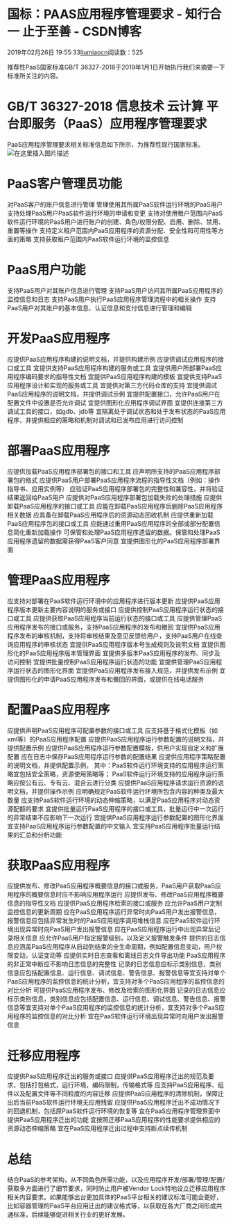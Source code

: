 
# 国标：PAAS应用程序管理要求 - 知行合一 止于至善 - CSDN博客

2019年02月26日 19:55:33[liumiaocn](https://me.csdn.net/liumiaocn)阅读数：525


推荐性PaaS国家标准GB/T 36327-2018于2019年1月1日开始执行我们来摘要一下标准所关注的内容。
# GB/T 36327-2018 信息技术 云计算 平台即服务（PaaS）应用程序管理要求
PaaS应用程序管理要求相关标准信息如下所示，为推荐性现行国家标准。
![在这里插入图片描述](https://img-blog.csdnimg.cn/20190216141132473.png?x-oss-process=image/watermark,type_ZmFuZ3poZW5naGVpdGk,shadow_10,text_aHR0cHM6Ly9ibG9nLmNzZG4ubmV0L2xpdW1pYW9jbg==,size_16,color_FFFFFF,t_70)
# PaaS客户管理员功能
对PaaS客户的账户信息进行管理
管理使用其所属PaaS软件运行环境的PaaS用户
支持处理PaaS用户PaaS软件运行环境的申请和变更
支持对使用租户范围内PaaS软件运行环境的PaaS用户进行账户的创建、角色/权限分配、启用、删除、禁用、重置等操作
支持定义租户范围内PaaS应用程序的资源分配、安全性和可用性等方面的策略
支持获取租户范围内PaaS软件运行环境的监控信息
# PaaS用户功能
支持PaaS用户对其账户信息进行管理
支持PaaS用户访问其所属PaaS应用程序的监控信息和日志
支持PaaS用户执行PaaS应用程序管理流程中的相关操作
支持PaaS用户对其账户的基本信息、认证信息和支付信息进行管理和编辑
# 开发PaaS应用程序
应提供PaaS应用程序构建的说明文档，并提供构建示例
应提供调试应用程序的接口或工具
宜提供支持PaaS应用程序构建的服务或工具
宜提供用户所部署PaaS应用程序编码要求的指导性文档
宜提供PaaS应用程序构建的模板
宜提供支持PaaS应用程序设计和实现的服务或工具
宜提供对第三方代码仓库的支持
宜提供调试PaaS应用程序的说明文档，并提供调试示例
宜提供配置接口，允许PaaS用户在配置文件中设置是否允许调试
宜提供图形化应用程序调试界面
宜提供连接第三方调试工具的接口，如gdb、jdb等
宜隔离处于调试状态和处于发布状态的PaaS应用程序，并提供相应的策略和机制对调试和已发布应用进行访问控制
# 部署PaaS应用程序
应提供加载PaaS应用程序部署包的接口和工具
应声明所支持的PaaS应用程序部署包的格式
应提供PaaS用户部署PaaS应用程序流程的指导性文档（例如：操作指导书、应用实例等）
应验证PaaS应用程序部署包的完整性和兼容性，并将验证结果返回给PaaS用户
应提供对PaaS应用程序部署包加载失败的处理措施
应提供卸载PaaS应用程序的接口或工具
应能在卸载PaaS应用程序后删除PaaS应用程序相关数据
应具备在卸载PaaS应用程序后的资源动态回收机制
应提供重新加载PaaS应用程序包的接口或工具
应能通过重用PaaS应用程序的全部或部分配置信息简化重新加载操作
可保管和处理PaaS应用程序遗留的数据。保管和处理PaaS应用程序遗留的数据需获得PaaS客户同意
宜提供图形化的PaaS应用程序部署界面
# 管理PaaS应用程序
应支持对部署在PaaS软件运行环境中的应用程序进行版本更新
应提供PaaS应用程序版本更新主要内容说明的服务或接口
应提供控制PaaS应用程序运行状态的接口或工具
应提供获取PaaS应用程序当前运行状态的接口或工具
应提供管理PaaS应用程序发布的接口或服务，支持PaaS应用程序的发布和撤回
宜提供PaaS应用程序发布的审核机制，支持将审核结果及意见反馈给用户，支持PaaS用户在线查询应用程序的审核状态
宜提供PaaS应用程序版本号生成规则及说明文档
宜提供图形化的PaaS应用程序版本管理界面
宜提供多版本PaaS应用程序的发布、同步及访问控制
宜提供批量控制PaaS应用程序运行状态的功能
宜提供管理PaaS应用程序运行状态的图形化界面
宜提供PaaS应用程序发布接入规范，并提供发布示例
宜提供图形化的申请PaaS应用程序发布和撤回的界面，或提供在线电话服务
# 配置PaaS应用程序
应提供声明PaaS应用程序可配置参数的接口或工具
应支持基于格式化模板（如xml等）的PaaS应用程序配置
应提供PaaS应用程序运行参数配置的说明文档，并提供配置示例
应提供PaaS应用程序运行参数配置模板，供用户实现自定义和扩展配置
应在日志中保存PaaS应用程序运行参数的配置结果
应提供应用程序策略配置的说明文档，并提供配置示例， 其中：PaaS软件运行环境支持的应用程序运行策略宜包括安全策略，资源使用策略等；
PaaS软件运行环境支持的应用程序运行策略应按公有云、专有云、混合云进行分类
应提供PaaS应用程序请求运行资源的说明文档，并提供操作示例
应明确规定PaaS软件运行环境所包含内容的种类及最大数量
应支持PaaS软件运行环境的动态伸缩策略，以满足PaaS应用程序对动态资源配额的要求
宜提供批量运行PaaS应用程序的接口或工具，批量运行中一次运行的异常结束不应影响下一次运行
宜提供PaaS应用程序运行参数配置的图形化界面
宜支持PaaS应用程序运行参数配置的中文输入
宜支持PaaS应用程序批量运行结果的汇总和分析功能
# 获取PaaS应用程序
应提供发布、修改PaaS应用程序概要信息的接口或服务，PaaS用户获取PaaS应用程序的概要信息时应不影响应用程序运行
应提供发布、修改PaaS应用程序概要信息的指导性文档
应提供PaaS应用程序检索的接口或服务
应允许PaaS用户定制监控信息的更新周期
应在PaaS应用程序运行异常时向PaaS用户发出报警信息，报警信息应包括异常发生时的PaaS应用程序调用堆栈信息
应在PaaS软件运行环境出现异常时向PaaS用户发出报警信息
应在PaaS应用程序运行中出现异常后记录相关信息
应允许PaaS用户指定报警级别，以及定义报警触发条件
提供的日志信息应涵盖PaaS应用程序从启动到结束的全生命周期，例如配置信息变动，用户权限变动，认证变动等
应提供实时日志查看和离线日志文件导出功能
PaaS应用程序的非正常中断应不影响日志信息的完整性
记录的日志信息应标示类别信息，类别信息应包括配置信息、运行信息、调试信息、警告信息、报警信息等宜支持对单个PaaS应用程序的监控信息的统计分析，宜支持对多个PaaS应用程序的监控信息的对比分析
可提供PaaS应用程序发布、修改及检索的图形化界面
记录的日志信息应标示类别信息，类别信息应包括配置信息、运行信息、调试信息、警告信息、报警信息等宜支持对单个PaaS应用程序的监控信息的统计分析，宜支持对多个PaaS应用程序的监控信息的对比分析
宜在PaaS软件运行环境出现异常时向用户发出报警信息
# 迁移应用程序
应提供PaaS应用程序迁出的服务或接口
应提供PaaS应用程序迁出的规范及要求，包括打包格式，运行环境，编码限制，传输格式等
应支持PaaS应用程序、组件以及配置文件等不同粒度的内容迁移
应提供PaaS应用程序的清除机制，保障迁出后当前PaaS软件运行环境无应用残留
应提供PaaS应用程序迁出不成功情况下的回退机制，包括原PaaS软件运行环境的恢复等
宜在PaaS应用程序管理界面中提供PaaS应用程序迁出的功能
宜按照迁移PaaS应用程序的性能要求提供相应的资源动态伸缩策略
宜在PaaS应用程序迁出过程中支持断点续传机制
# 总结
结合PaaS的参考架构，从不同角色所需功能，以及应用程序开发/部署/管理/配置/获取多方面进行了细节要求，同时防止用户被Vendor Lock特地设立迁移应用程序相关内容要求。如果能够出台更加具体的PaaS平台相关的建议标准可能会更好，比如容器管理的PaaS平台应用迁出的建议格式等，以获取在各大厂商之间形成共通标准，后续能够促进相关行业的更好发展。

